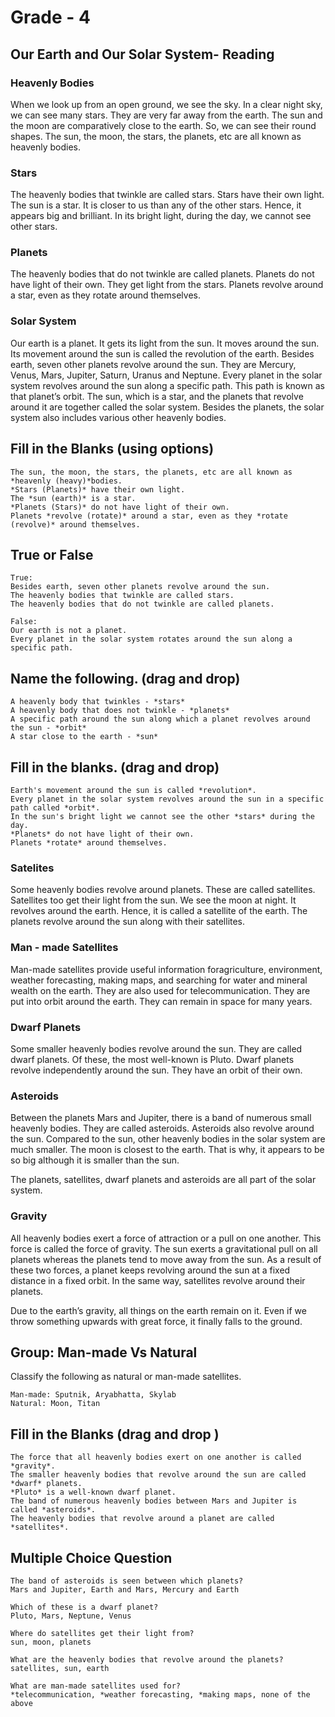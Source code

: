 # Grade - 4

## Our Earth and Our Solar System- Reading

### Heavenly Bodies
When we look up from an open ground, we see the sky. In a clear night sky, we can see many stars. They are very far away from the earth. The sun and the moon are comparatively close to the earth. So, we can see their round shapes. The sun, the moon, the stars, the planets, etc are all known as heavenly bodies.

### Stars
The heavenly bodies that twinkle are called stars. Stars have their
own light. The sun is a star. It is closer to us than any of the other stars. Hence, it appears big and brilliant. In its bright light, during the
day, we cannot see other stars.

### Planets
The heavenly bodies that do not twinkle are called planets. Planets do
not have light of their own. They get light from the stars. Planets revolve around a star, even as they rotate around themselves.

### Solar System
Our earth is a planet. It gets its light from the sun. It moves around the sun. Its movement around the sun is called the revolution of
the earth. Besides earth, seven other planets revolve around the sun. They are Mercury, Venus, Mars, Jupiter, Saturn, Uranus and Neptune. Every planet in the solar system revolves around the sun along a specific path. This path is known as that planet’s orbit. The sun, which is a star, and the planets that revolve around it are together called the solar system. Besides the planets, the solar system also includes various other heavenly bodies.



## Fill in the Blanks (using options)

```
The sun, the moon, the stars, the planets, etc are all known as *heavenly (heavy)*bodies.
*Stars (Planets)* have their own light.
The *sun (earth)* is a star.
*Planets (Stars)* do not have light of their own.
Planets *revolve (rotate)* around a star, even as they *rotate (revolve)* around themselves.
```

## True or False

```
True:
Besides earth, seven other planets revolve around the sun. 
The heavenly bodies that twinkle are called stars. 
The heavenly bodies that do not twinkle are called planets.

False:
Our earth is not a planet.
Every planet in the solar system rotates around the sun along a specific path.

```

## Name the following. (drag and drop)

```
A heavenly body that twinkles - *stars*
A heavenly body that does not twinkle - *planets*
A specific path around the sun along which a planet revolves around the sun - *orbit*
A star close to the earth - *sun*

```
## Fill in the blanks. (drag and drop)

``` 
Earth's movement around the sun is called *revolution*.
Every planet in the solar system revolves around the sun in a specific path called *orbit*.
In the sun's bright light we cannot see the other *stars* during the day.
*Planets* do not have light of their own.
Planets *rotate* around themselves.
```
### Satelites
Some heavenly bodies revolve around planets. These are called satellites. Satellites too get their light from the sun. We see the moon at night. It revolves around the earth. Hence, it is called a satellite of the earth. The planets revolve around the sun along with their satellites.

### Man - made Satellites
Man-made satellites provide useful information foragriculture, environment, weather forecasting, making maps, and searching for water and mineral wealth on the earth. They are also used for telecommunication. They are put into orbit around the earth. They can remain in space for many years.

### Dwarf Planets
Some smaller heavenly bodies revolve around the sun. They are called dwarf planets. Of these, the most well-known is Pluto. Dwarf planets revolve independently around the sun. They have an orbit of their own.

### Asteroids
Between the planets Mars and Jupiter, there is a band of numerous small heavenly bodies. They are called asteroids. Asteroids also revolve around the sun. Compared to the sun, other heavenly bodies in the solar system are much smaller. The moon is closest to the earth. That is why, it appears to be so big although it is smaller than the sun.

The planets, satellites, dwarf planets and asteroids are all part of the solar system.

### Gravity
All heavenly bodies exert a force of attraction or a pull on one another. This force is called the force of gravity. The sun exerts a gravitational pull on all planets whereas the planets tend to move away from the sun. As a result of these two forces, a planet keeps revolving around the sun at a fixed distance in a fixed orbit. In the same way, satellites revolve around their planets. 

Due to the earth’s gravity, all things on the earth remain on it. Even if we throw something upwards with great force, it finally falls to the ground.

## Group: Man-made Vs Natural
Classify the following as natural or man-made satellites.
```
Man-made: Sputnik, Aryabhatta, Skylab
Natural: Moon, Titan
```
## Fill in the Blanks (drag and drop )

```
The force that all heavenly bodies exert on one another is called *gravity*.
The smaller heavenly bodies that revolve around the sun are called *dwarf* planets.
*Pluto* is a well-known dwarf planet.
The band of numerous heavenly bodies between Mars and Jupiter is called *asteroids*.
The heavenly bodies that revolve around a planet are called *satellites*.
```
## Multiple Choice Question

```
The band of asteroids is seen between which planets?
Mars and Jupiter, Earth and Mars, Mercury and Earth

Which of these is a dwarf planet?
Pluto, Mars, Neptune, Venus
 
Where do satellites get their light from?
sun, moon, planets

What are the heavenly bodies that revolve around the planets?
satellites, sun, earth 

What are man-made satellites used for?
*telecommunication, *weather forecasting, *making maps, none of the above

```


